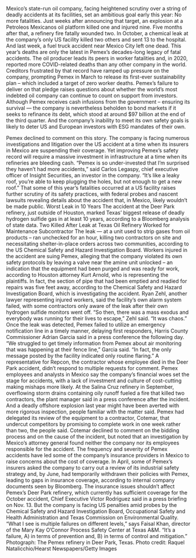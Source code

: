 Mexico’s state-run oil company, facing heightened scrutiny over a string of deadly accidents at its facilities, set an ambitious goal early this year: No more fatalities.
Just weeks after announcing that target, an explosion at a Petroleos Mexicanos oil platform killed one and injured nine. Five months after that, a refinery fire fatally wounded two. In October, a chemical leak at the company’s only US facility killed two others and sent 13 to the hospital. And last week, a fuel truck accident near Mexico City left one dead.
This year’s deaths are only the latest in Pemex’s decades-long legacy of fatal accidents. The oil producer leads its peers in worker fatalities and, in 2020, reported more COVID-related deaths than any other company in the world. Creditors frustrated by that record have ramped up pressure on the company, prompting Pemex in March to release its first-ever sustainability plan – which included a target of zero worker deaths.
Pemex’s failure to deliver on that pledge raises questions about whether the world’s most indebted oil company can continue to count on support from investors. Although Pemex receives cash infusions from the government – ensuring its survival — the company is nevertheless beholden to bond markets if it seeks to refinance its debt, which stood at around $97 billion at the end of the third quarter. And the company’s inability to meet its own safety goals is likely to deter US and European investors with ESG mandates of their own.

Pemex declined to comment on this story.
The company is facing numerous investigations and litigation over the US accident at a time when its insurers in Mexico are suspending their coverage.
Yet improving Pemex’s safety record will require a massive investment in infrastructure at a time when its refineries are bleeding cash.
“Pemex is so under-invested that I’m surprised they haven’t had more accidents,” said Carlos Legaspy, chief executive officer of Insight Securities, an investor in the company. “It’s like a leaky roof, you’re able to keep plugging the holes, but not enough to get a new roof.”
That some of this year’s fatalities occurred at a US facility raises further scrutiny of its safety practices, with federal probes and nascent lawsuits revealing details about the accident that, in Mexico, likely wouldn’t be made public.
Worst Leak in 10 Years
The accident at the Deer Park refinery, just outside of Houston, marked Texas’ biggest release of deadly hydrogen sulfide gas in at least 10 years, according to a Bloomberg analysis of state data.
Two Killed After Leak at Texas Oil Refinery Worked for Maintenance Subcontractor
The leak — at a unit used to strip gases from oil products – ran unchecked for an hour, killing two contractors on site and necessitating shelter-in-place orders across two communities, according to the US Chemical Safety and Hazard Investigation Board.
Workers injured in the accident are suing Pemex, alleging that the company violated its own safety protocols by leaving a valve near the amine unit unlocked – an indication that the equipment had been purged and was ready for work, according to Houston attorney Kurt Arnold, who is representing the plaintiffs. In fact, the section of pipe that had been emptied and readied for repairs was five feet away, according to the Chemical Safety and Hazard Investigation Board, which is investigating the accident.
Ryan Zehl, another lawyer representing injured workers, said the facility’s own alarm system failed, with some contractors only aware of the leak after their own hydrogen sulfide monitors went off.
“So then, there was a mass exodus and everybody was running for their lives to escape,” Zehl said. “It was chaos.”
Once the leak was detected, Pemex failed to utilize an emergency notification line in a timely manner, delaying first responders, Harris County Commissioner Adrian Garcia said in a press conference the following day.
“We struggled to get timely information from Pemex about air monitoring that was happening at their fence line,” Garcia said. “In fact, the only message posted by the facility indicated only routine flaring.”
A representative for Repcon, the contractor whose employee died in the Deer Park accident, didn’t respond to multiple requests for comment.
Pemex employees and analysts in Mexico say the company’s financial woes set the stage for accidents, with a lack of investment and culture of cost-cutting making mishaps more likely.
At the Salina Cruz refinery in September, overflowing storm drains containing oily runoff fueled a fire that killed two contractors, the plant manager said in a press conference after the incident. And a deadly offshore explosion last year might have been averted with more rigorous inspection, people familiar with the matter said. Pemex had delegated its review of the equipment to a contractor, Cotemar, that undercut competitors by promising to complete work in one week rather than two, the people said.
Cotemar declined to comment on the bidding process and on the cause of the incident, but noted that an investigation by Mexico’s attorney general found neither the company nor its employees responsible for the accident.
The frequency and severity of Pemex accidents have led some of the company’s insurance providers in Mexico to raise concerns about the cost of coverage. In April, some of Pemex’s insurers asked the company to carry out a review of its industrial safety strategy and, by June, had temporarily withdrawn their policies with Pemex, leading to gaps in insurance coverage, according to internal company documents seen by Bloomberg.
The insurance issues shouldn’t affect Pemex’s Deer Park refinery, which currently has sufficient coverage for the October accident, Chief Executive Victor Rodriguez said in a press briefing on Nov. 13. But the company is facing US penalties amid probes by the Chemical Safety and Hazard Investigation Board, Occupational Safety and Health Administration and Texas Commission on Environmental Quality.
“What I see is multiple failures on different levels,” says Faisal Khan, director of the Mary Kay O’Connor Process Safety Center at Texas A&M. “It’s a failure, A) in terms of prevention and, B) in terms of control and mitigation.”
Photograph: The Pemex refinery in Deer Park, Texas. Photo credit: Raquel Natalicchio/Hearst Newspapers/Getty Images